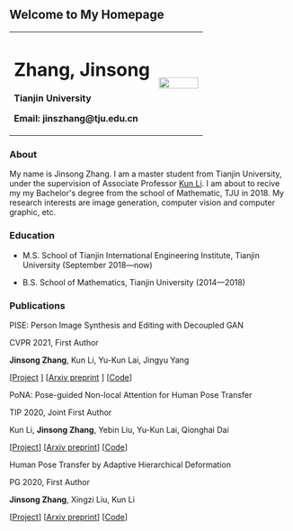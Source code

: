 ## Welcome to My Homepage

<table border="0">
  <tr>
    <td width="75%">
      <h1>Zhang, Jinsong</h1>
      <p><b>Tianjin University</b></p>
      <p><b>Email: jinszhang@tju.edu.cn</b></p>
    </td>
    <td width="25%">
      <img src="/zhengjianzhao.jpg" width="100%">      
    </td>
  </tr>
</table>


### About
My name is Jinsong Zhang. I am a master student from Tianjin University, under the supervision of Associate Professor [Kun Li](http://cic.tju.edu.cn/faculty/likun/index.html). I am about to recive my my Bachelor's degree from the school of Mathematic, TJU in 2018. My research interests are image generation, computer vision and computer graphic, etc.



### Education

- M.S. School of Tianjin International Engineering Institute, Tianjin University (September 2018—now)

- B.S. School of  Mathematics, Tianjin University (2014—2018)

  

### Publications


PISE: Person Image Synthesis and Editing with Decoupled GAN

CVPR 2021, First Author

**Jinsong Zhang**, Kun Li, Yu-Kun Lai, Jingyu Yang

[[Project]((http://cic.tju.edu.cn/faculty/likun/projects/PISE/index.html)) ] [[Arxiv preprint](https://arxiv.org/abs/2103.04023) ] [[Code](https://github.com/Zhangjinso/PISE)]



PoNA: Pose-guided Non-local Attention for Human Pose Transfer

TIP 2020, Joint First Author

Kun Li, **Jinsong Zhang**, Yebin Liu, Yu-Kun Lai, Qionghai Dai

[[Project](http://cic.tju.edu.cn/faculty/likun/projects/PoseTrans_TIP/TIP2020.html)] [[Arxiv preprint](https://arxiv.org/abs/2012.07049)] [[Code](https://github.com/Zhangjinso/PoNA)]



Human Pose Transfer by Adaptive Hierarchical Deformation

PG 2020, First Author

**Jinsong Zhang**, Xingzi Liu, Kun Li

[[Project](http://cic.tju.edu.cn/faculty/likun/projects/PoseTrans_pg/PINet.html)] [[Arxiv preprint](https://arxiv.org/abs/2012.06940)] [[Code](https://github.com/Zhangjinso/PINet_PG)]

